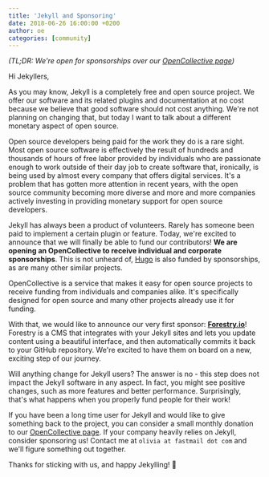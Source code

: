 ```yaml
---
title: 'Jekyll and Sponsoring'
date: 2018-06-26 16:00:00 +0200
author: oe
categories: [community]
---
```


_(TL;DR: We're open for sponsorships over our [OpenCollective page](https://opencollective.com/jekyll))_

Hi Jekyllers,

As you may know, Jekyll is a completely free and open source project. We offer our
software and its related plugins and documentation at no cost because we believe
that good software should not cost anything. We're not planning on changing that,
but today I want to talk about a different monetary aspect of open source.

Open source developers being paid for the work they do is a rare sight. Most open source
software is effectively the result of hundreds and thousands of hours of free labor provided
by individuals who are passionate enough to work outside of their day job to create
software that, ironically, is being used by almost every company that offers
digital services. It's a problem that has gotten more attention in recent years, with
the open source community becoming more diverse and more and more companies actively
investing in providing monetary support for open source developers.

Jekyll has always been a product of volunteers. Rarely has someone been paid to implement
a certain plugin or feature. Today, we're excited to announce that we will finally
be able to fund our contributors! __We are opening an OpenCollective to receive
individual and corporate sponsorships__. This is not unheard of, [Hugo](http://gohugo.io)
is also funded by sponsorships, as are many other similar projects.

OpenCollective is a service that makes it easy for open source projects to receive funding
from individuals and companies alike. It's specifically designed for open source and
many other projects already use it for funding.

With that, we would like to announce our very first sponsor: [__Forestry.io__](https://forestry.io)! Forestry is
a CMS that integrates with your Jekyll sites and lets you update content using a beautiful
interface, and then automatically commits it back to your GitHub repository. We're excited to have
them on board on a new, exciting step of our journey.

Will anything change for Jekyll users? The answer is no - this step does not impact the Jekyll software
in any aspect. In fact, you might see positive changes, such as more features and better
performance. Surprisingly, that's what happens when you properly fund people for their work!

If you have been a long time user for Jekyll and would like to give something back to the project,
you can consider a small monthly donation to our [OpenCollective page](http://opencollective.com/jekyll).
If your company heavily relies on Jekyll, consider sponsoring us! Contact me at
`olivia at fastmail dot com` and we'll figure something out together.

Thanks for sticking with us, and happy Jekylling! :tada: